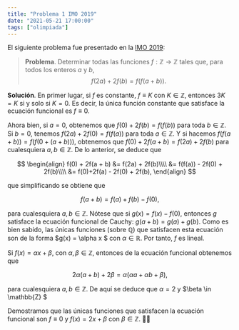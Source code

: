```yaml
---
title: "Problema 1 IMO 2019"
date: "2021-05-21 17:00:00"
tags: ["olimpiada"]
---
```

El siguiente problema fue presentado en la [IMO 2019](https://www.imo-official.org/year_info.aspx?year=2019):

> **Problema**. Determinar todas las funciones $f: \mathbb{Z} \rightarrow \mathbb{Z}$ 
tales que, para todos los enteros $a$ y $b$,
$$f(2a) + 2f(b) = f(f(a + b)). $$


**Solución**. En primer lugar, si $f$ es constante, $f \equiv K$ con $K \in \mathbb{Z}$,
entonces $3K = K$ si y solo si $K = 0$. Es decir, la única función constante 
que satisface la ecuación funcional es $f \equiv 0.$

Ahora bien, si $a=0$, obtenemos que $f(0) + 2f(b) = f(f(b))$ para toda $b \in \mathbb{Z}$.
Si $b = 0$, tenemos $f(2a) + 2f(0) = f(f(a))$ para toda $a \in \mathbb{Z}$.
Y si hacemos $f(f(a + b)) = f(f(0 + (a+b)))$, obtenemos que $f(0) + 2f(a + b) = f(2a) + 2f(b)$
para cualesquiera $a, b \in \mathbb{Z}$. De lo anterior, se deduce que

$$
\begin{align}
f(0) + 2f(a + b) &= f(2a) + 2f(b)\\\\
&= f(f(a)) - 2f(0) + 2f(b)\\\\
&= f(0)+2f(a) - 2f(0) + 2f(b),
\end{align}
$$

que simplificando se obtiene que

$$ f(a + b) = f(a) + f(b) -  f(0), $$

para cualesquiera $a, b \in \mathbb{Z}$. Nótese que si $g(x) = f(x) - f(0)$,
entonces $g$ satisface la ecuación funcional de Cauchy: $g(a + b) = g(a) + g(b)$.
Como es bien sabido, las únicas funciones (sobre $\mathbb{Q}$) que satisfacen
esta ecuación son de la forma $g(x) = \alpha x $ con $\alpha \in \mathbb{R}$.
Por tanto, $f$ es lineal.

Si $f(x) = \alpha x + \beta$, con $\alpha, \beta \in \mathbb{Z}$,
entonces de la ecuación funcional obtenemos que 

$$2 \alpha(a + b) + 2 \beta = \alpha (\alpha a + \alpha b + \beta), $$

para cualesquiera $a, b \in \mathbb{Z}$. De aquí se deduce que $\alpha = 2$ y $\beta \in \mathbb{Z} $

Demostramos que las únicas funciones que satisfacen la ecuación funcional 
son $f \equiv 0$ y $f(x) = 2x + \beta$ con $\beta \in \mathbb{Z}$. 🤙🏻
